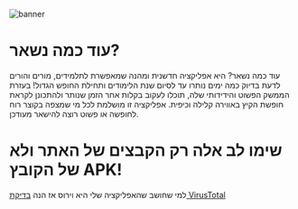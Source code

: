 ![banner](https://img.itch.zone/aW1nLzE4NzM2Mjc0LnBuZw==/original/1ghT0H.png)
# עוד כמה נשאר?
עוד כמה נשאר? היא אפליקציה חדשנית ומהנה שמאפשרת לתלמידים, מורים והורים לדעת בדיוק כמה ימים נותרו עד לסיום שנת הלימודים ותחילת החופש הגדול! בעזרת הממשק הפשוט והידידותי שלה, תוכלו לעקוב בקלות אחר הזמן שנותר ולהתכונן לקראת חופשת הקיץ באווירה קלילה וכיפית. אפליקציה זו מושלמת לכל מי שמצפה בקוצר רוח לחופשה או פשוט רוצה להישאר מעודכן.

# שימו לב אלה רק הקבצים של האתר ולא של הקובץ APK!

למי שחושב שהאפליקציה שלי היא וירוס אז הנה 
[בדיקת VirusTotal](https://www.virustotal.com/gui/file/d96a2bd306ef7ba0b77da03efb2bff3e9a782f4506bcf42226a4b8d2b23180f9/detection)
